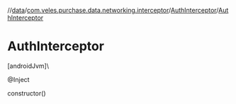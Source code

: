 //[data](../../../index.md)/[com.veles.purchase.data.networking.interceptor](../index.md)/[AuthInterceptor](index.md)/[AuthInterceptor](-auth-interceptor.md)

# AuthInterceptor

[androidJvm]\

@Inject

constructor()
